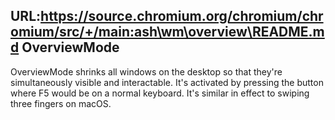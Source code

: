 URL:https://source.chromium.org/chromium/chromium/src/+/main:ash\wm\overview\README.md
OverviewMode
---
OverviewMode shrinks all windows on the desktop so that they're simultaneously visible and interactable. It's activated by pressing the button where F5 would be on a normal keyboard. It's similar in effect to swiping three fingers on macOS.
